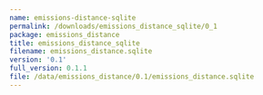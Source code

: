 ```yaml
---
name: emissions-distance-sqlite
permalink: /downloads/emissions_distance_sqlite/0_1
package: emissions_distance
title: emissions_distance_sqlite
filename: emissions_distance.sqlite
version: '0.1'
full_version: 0.1.1
file: /data/emissions_distance/0.1/emissions_distance.sqlite
---
```

